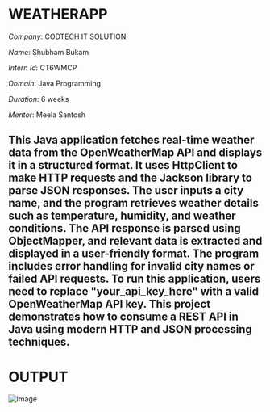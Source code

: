 # WEATHERAPP

*Company*: CODTECH IT SOLUTION

*Name*: Shubham Bukam

*Intern Id*: CT6WMCP

*Domain*: Java Programming

*Duration*: 6 weeks 

*Mentor*: Meela Santosh

## This Java application fetches real-time weather data from the OpenWeatherMap API and displays it in a structured format. It uses HttpClient to make HTTP requests and the Jackson library to parse JSON responses. The user inputs a city name, and the program retrieves weather details such as temperature, humidity, and weather conditions. The API response is parsed using ObjectMapper, and relevant data is extracted and displayed in a user-friendly format. The program includes error handling for invalid city names or failed API requests. To run this application, users need to replace "your_api_key_here" with a valid OpenWeatherMap API key. This project demonstrates how to consume a REST API in Java using modern HTTP and JSON processing techniques.

# OUTPUT

![Image](https://github.com/user-attachments/assets/7608625b-13a3-4912-9366-d5ef5b070224)
